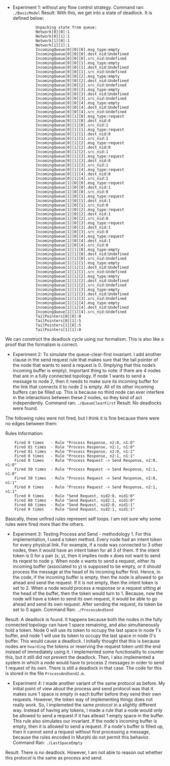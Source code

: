 - Experiment 1: without any flow control strategy. 
Command ran: `./BasicModel`
Result: With this, we get into a state of deadlock. It is defined below: 

                Unpacking state from queue:
                Network[0][0]:1
                Network[0][1]:1
                Network[1][0]:1
                Network[1][1]:1
                IncomingQueue[0][0][0].msg_type:empty
                IncomingQueue[0][0][0].dest_nid:Undefined
                IncomingQueue[0][0][0].src_nid:Undefined
                IncomingQueue[0][0][1].msg_type:empty
                IncomingQueue[0][0][1].dest_nid:Undefined
                IncomingQueue[0][0][1].src_nid:Undefined
                IncomingQueue[0][0][2].msg_type:empty
                IncomingQueue[0][0][2].dest_nid:Undefined
                IncomingQueue[0][0][2].src_nid:Undefined
                IncomingQueue[0][0][3].msg_type:empty
                IncomingQueue[0][0][3].dest_nid:Undefined
                IncomingQueue[0][0][3].src_nid:Undefined
                IncomingQueue[0][0][4].msg_type:empty
                IncomingQueue[0][0][4].dest_nid:Undefined
                IncomingQueue[0][0][4].src_nid:Undefined
                IncomingQueue[0][1][0].msg_type:request
                IncomingQueue[0][1][0].dest_nid:0
                IncomingQueue[0][1][0].src_nid:1
                IncomingQueue[0][1][1].msg_type:request
                IncomingQueue[0][1][1].dest_nid:0
                IncomingQueue[0][1][1].src_nid:1
                IncomingQueue[0][1][2].msg_type:request
                IncomingQueue[0][1][2].dest_nid:0
                IncomingQueue[0][1][2].src_nid:1
                IncomingQueue[0][1][3].msg_type:request
                IncomingQueue[0][1][3].dest_nid:0
                IncomingQueue[0][1][3].src_nid:1
                IncomingQueue[0][1][4].msg_type:request
                IncomingQueue[0][1][4].dest_nid:0
                IncomingQueue[0][1][4].src_nid:1
                IncomingQueue[1][0][0].msg_type:request
                IncomingQueue[1][0][0].dest_nid:1
                IncomingQueue[1][0][0].src_nid:0
                IncomingQueue[1][0][1].msg_type:request
                IncomingQueue[1][0][1].dest_nid:1
                IncomingQueue[1][0][1].src_nid:0
                IncomingQueue[1][0][2].msg_type:request
                IncomingQueue[1][0][2].dest_nid:1
                IncomingQueue[1][0][2].src_nid:0
                IncomingQueue[1][0][3].msg_type:request
                IncomingQueue[1][0][3].dest_nid:1
                IncomingQueue[1][0][3].src_nid:0
                IncomingQueue[1][0][4].msg_type:request
                IncomingQueue[1][0][4].dest_nid:1
                IncomingQueue[1][0][4].src_nid:0
                IncomingQueue[1][1][0].msg_type:empty
                IncomingQueue[1][1][0].dest_nid:Undefined
                IncomingQueue[1][1][0].src_nid:Undefined
                IncomingQueue[1][1][1].msg_type:empty
                IncomingQueue[1][1][1].dest_nid:Undefined
                IncomingQueue[1][1][1].src_nid:Undefined
                IncomingQueue[1][1][2].msg_type:empty
                IncomingQueue[1][1][2].dest_nid:Undefined
                IncomingQueue[1][1][2].src_nid:Undefined
                IncomingQueue[1][1][3].msg_type:empty
                IncomingQueue[1][1][3].dest_nid:Undefined
                IncomingQueue[1][1][3].src_nid:Undefined
                IncomingQueue[1][1][4].msg_type:empty
                IncomingQueue[1][1][4].dest_nid:Undefined
                IncomingQueue[1][1][4].src_nid:Undefined
                TailPointers[0][0]:0
                TailPointers[0][1]:5
                TailPointers[1][0]:5
                TailPointers[1][1]:0


We can construct the deadlock cycle using our formalism. This is also like a proof that the formalism is correct. 



- Experiment 2: To simulate the queue-clear-first invariant. I add another clause in the send request rule that makes sure that the tail pointer of the node that wants to send a request is 0. (Implying that this node’s incoming buffer is empty). Important thing to note: if there are 4 nodes that are in a fully connected topology. If node 1 wants to send a message to node 2, then it needs to make sure its incoming buffer for the link that connects it to node 2 is empty. All of its other incoming buffers can be filled up. This is because no third node can ever interfere in the interactions between these 2 nodes, so they kind of act independently. 
Command ran: `./QueueClearFirst`
Result: No deadlocks were found.

The following rules were not fired, but I think it is fine because there were no edges between them: 

Rules Information:

        Fired 0 times   - Rule "Process Response, n2:0, n1:0"
        Fired 81 times  - Rule "Process Response, n2:1, n1:0"
        Fired 81 times  - Rule "Process Response, n2:0, n1:1"
        Fired 0 times   - Rule "Process Response, n2:1, n1:1"
        Fired 0 times   - Rule "Process Request -> Send Response, n2:0, n1:0"
        Fired 50 times  - Rule "Process Request -> Send Response, n2:1, n1:0"
        Fired 50 times  - Rule "Process Request -> Send Response, n2:0, n1:1"
        Fired 0 times   - Rule "Process Request -> Send Response, n2:1, n1:1"
        Fired 0 times   - Rule "Send Request, nid2:0, nid1:0"
        Fired 60 times  - Rule "Send Request, nid2:1, nid1:0"
        Fired 60 times  - Rule "Send Request, nid2:0, nid1:1"
        Fired 0 times   - Rule "Send Request, nid2:1, nid1:1"

Basically, these unfired rules represent self loops. I am not sure why some rules were fired more than the others. 

- Experiment 3: Testing Process and Send - methodology 1. 
For this implementation, I used a token method. Every node had an intent token for every physical link. For example,
if a node was connected to 3 other nodes, then it would have an intent token for all 3 of them. If the intent token is 0
for a pair (x, y), then it implies node x does not want to send its reqest to node y. When node x wants to send a request,
either its incoming buffer (associated to y) is supposed to be empty, or it should process the message at the head of its
incoming buffer first. Hence, in the code, if the incoming buffer is empty, then the node is allowed to go ahead and send the request. 
If it is not empty, then the intent token is set to 2. When a node would process a response or a request sitting at the head of the buffer, then the token would turn to 1. Because, now the node will have a token to send its own request, it would be able to
go ahead and send its own request. After sending the request, its token be set to 0 again.
Command Ran: `./ProcessAndSend`

Result: A deadlock is found. It happens because both the nodes in the fully connected topology can have 1 space remaining,
and also simultaneously hold a token. Node 0 will use its token to occupy the last space in node 1's buffer, and node 1 will
use its token to occupy the last space in node 0's buffer. This would cause a deadlock. 
I initially thought that this is because nodes are `hoarding` the tokens or reserving the request token until the end instead
of immediately using it. I implemented some functionality to counter this, but it still did not prevent the deadlock.
Then, I also implemented a system in which a node would have to process 2 messages in order to send 1 request of its own.
There is still a deadlock in that case. The code for this is stored in the file `ProcessAndSend2.m`.

- Experiment 4: I made another variant of the same protocol as before. My initial point of view about the process and send
protocol was that it makes sure 1 space is empty in each buffer before they send their own requests. However, the token
way of implementing things does not really work. So, I implemeted the same protocol in a slightly different way. 
Instead of having any tokens, I made a rule that a node would only be allowed to send a request if it has atleast 1 empty
space in the buffer. This rule also simulates our invariant. If the node's incoming buffer is empty, then it is allowed to send
a request. If a node's buffer is filled up, then it cannot send a request without first processing a message, because the rules
encoded in Murphi do not permit this behavior. 
Command Ran: `./LastSpaceEmpty`

Result: There is no deadlock. However, I am not able to reason out whether this protocol is the same as process and send. 
